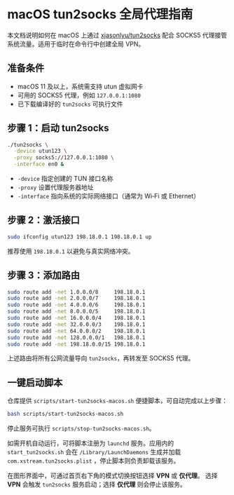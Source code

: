 # macOS tun2socks 全局代理指南

本文档说明如何在 macOS 上通过 [xjasonlyu/tun2socks](https://github.com/xjasonlyu/tun2socks) 配合 SOCKS5 代理接管系统流量。适用于临时在命令行中创建全局 VPN。

## 准备条件

- macOS 11 及以上，系统需支持 utun 虚拟网卡
- 可用的 SOCKS5 代理，例如 `127.0.0.1:1080`
- 已下载编译好的 `tun2socks` 可执行文件

## 步骤 1：启动 tun2socks

```bash
./tun2socks \
  -device utun123 \
  -proxy socks5://127.0.0.1:1080 \
  -interface en0 &
```

- `-device` 指定创建的 TUN 接口名称
- `-proxy` 设置代理服务器地址
- `-interface` 指向系统的实际网络接口（通常为 Wi‑Fi 或 Ethernet）

## 步骤 2：激活接口

```bash
sudo ifconfig utun123 198.18.0.1 198.18.0.1 up
```

推荐使用 `198.18.0.1` 以避免与真实网络冲突。

## 步骤 3：添加路由

```bash
sudo route add -net 1.0.0.0/8     198.18.0.1
sudo route add -net 2.0.0.0/7     198.18.0.1
sudo route add -net 4.0.0.0/6     198.18.0.1
sudo route add -net 8.0.0.0/5     198.18.0.1
sudo route add -net 16.0.0.0/4    198.18.0.1
sudo route add -net 32.0.0.0/3    198.18.0.1
sudo route add -net 64.0.0.0/2    198.18.0.1
sudo route add -net 128.0.0.0/1   198.18.0.1
sudo route add -net 198.18.0.0/15 198.18.0.1
```

上述路由将所有公网流量导向 `tun2socks`，再转发至 SOCKS5 代理。

## 一键启动脚本

仓库提供 `scripts/start-tun2socks-macos.sh` 便捷脚本，可自动完成以上步骤：

```bash
bash scripts/start-tun2socks-macos.sh
```

停止服务可执行 `scripts/stop-tun2socks-macos.sh`。

如需开机自动运行，可将脚本注册为 `launchd` 服务。应用内的 `start_tun2socks.sh`
会在 `/Library/LaunchDaemons` 生成并加载 `com.xstream.tun2socks.plist`
，停止脚本则负责卸载该服务。

在图形界面中，可通过首页右下角的模式切换按钮选择 **VPN** 或 **仅代理**。
选择 **VPN** 会触发 `tun2socks` 服务启动；选择 **仅代理** 则会停止该服务。

